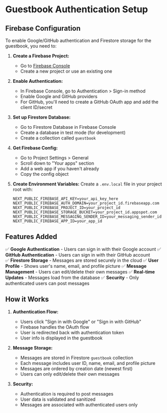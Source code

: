 # Guestbook Authentication Setup

## Firebase Configuration

To enable Google/GitHub authentication and Firestore storage for the guestbook, you need to:

1. **Create a Firebase Project:**

   - Go to [Firebase Console](https://console.firebase.google.com/)
   - Create a new project or use an existing one

2. **Enable Authentication:**

   - In Firebase Console, go to Authentication > Sign-in method
   - Enable Google and GitHub providers
   - For GitHub, you'll need to create a GitHub OAuth app and add the client ID/secret

3. **Set up Firestore Database:**

   - Go to Firestore Database in Firebase Console
   - Create a database in test mode (for development)
   - Create a collection called `guestbook`

4. **Get Firebase Config:**

   - Go to Project Settings > General
   - Scroll down to "Your apps" section
   - Add a web app if you haven't already
   - Copy the config object

5. **Create Environment Variables:**
   Create a `.env.local` file in your project root with:
   ```
   NEXT_PUBLIC_FIREBASE_API_KEY=your_api_key_here
   NEXT_PUBLIC_FIREBASE_AUTH_DOMAIN=your_project_id.firebaseapp.com
   NEXT_PUBLIC_FIREBASE_PROJECT_ID=your_project_id
   NEXT_PUBLIC_FIREBASE_STORAGE_BUCKET=your_project_id.appspot.com
   NEXT_PUBLIC_FIREBASE_MESSAGING_SENDER_ID=your_messaging_sender_id
   NEXT_PUBLIC_FIREBASE_APP_ID=your_app_id
   ```

## Features Added

✅ **Google Authentication** - Users can sign in with their Google account
✅ **GitHub Authentication** - Users can sign in with their GitHub account  
✅ **Firestore Storage** - Messages are stored securely in the cloud
✅ **User Profile** - Shows user's name, email, and profile picture
✅ **Message Management** - Users can edit/delete their own messages
✅ **Real-time Updates** - Messages load from the database
✅ **Security** - Only authenticated users can post messages

## How it Works

1. **Authentication Flow:**

   - Users click "Sign in with Google" or "Sign in with GitHub"
   - Firebase handles the OAuth flow
   - User is redirected back with authentication token
   - User info is displayed in the guestbook

2. **Message Storage:**

   - Messages are stored in Firestore `guestbook` collection
   - Each message includes user ID, name, email, and profile picture
   - Messages are ordered by creation date (newest first)
   - Users can only edit/delete their own messages

3. **Security:**
   - Authentication is required to post messages
   - User data is validated and sanitized
   - Messages are associated with authenticated users only
